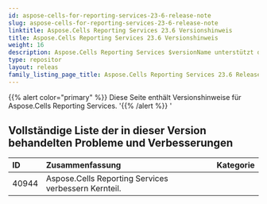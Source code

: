 ```yaml
---
id: aspose-cells-for-reporting-services-23-6-release-note
slug: aspose-cells-for-reporting-services-23-6-release-note
linktitle: Aspose.Cells Reporting Services 23.6 Versionshinweis
title: Aspose.Cells Reporting Services 23.6 Versionshinweis
weight: 16
description: Aspose.Cells Reporting Services $versionName unterstützt das Rendern in Arten von Formatberichten. z. B. Xlsx, Pdf, Json, Docx, Pptx, Html, Svg, Ods, Png und so weiter
type: repositor
layout: releas
family_listing_page_title: Aspose.Cells Reporting Services 23.6 Release Note
---
```

{{% alert color="primary" %}} 
Diese Seite enthält Versionshinweise für Aspose.Cells Reporting Services.
'{{% /alert %}} '
##  **Vollständige Liste der in dieser Version behandelten Probleme und Verbesserungen**

|**ID**|**Zusammenfassung**|**Kategorie**|
| :- | :- | :- |
| 40944 | Aspose.Cells Reporting Services verbessern Kernteil.|

